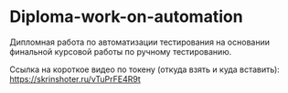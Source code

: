 # Diploma-work-on-automation
Дипломная работа по автоматизации тестирования на основании финальной курсовой работы по ручному тестированию.

Ссылка на короткое видео по токену (откуда взять и куда вставить): https://skrinshoter.ru/vTuPrFE4R9t